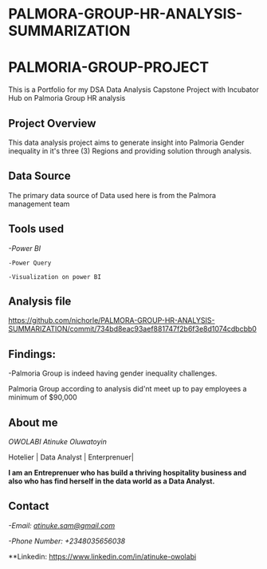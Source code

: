 # PALMORA-GROUP-HR-ANALYSIS-SUMMARIZATION

# PALMORIA-GROUP-PROJECT
This is a Portfolio for my DSA Data Analysis Capstone Project with Incubator Hub on Palmoria Group HR analysis

## Project Overview

This data analysis project aims to generate insight into Palmoria Gender inequality in it's three (3) Regions and providing solution through analysis.

## Data Source
The primary data source of Data used here is from the Palmora management team

## Tools used
*-Power BI*

    -Power Query
  
    -Visualization on power BI

## Analysis file
https://github.com/nichorle/PALMORA-GROUP-HR-ANALYSIS-SUMMARIZATION/commit/734bd8eac93aef881747f2b6f3e8d1074cdbcbb0


## Findings:

-Palmoria Group is indeed having gender inequality challenges.

Palmoria Group according to analysis did'nt meet up to pay employees a minimum of $90,000

## About me
*OWOLABI Atinuke Oluwatoyin*

Hotelier | Data Analyst | Enterprenuer| 

**I am an Entreprenuer who has build a thriving hospitality business and also who has find herself in the data world as a Data Analyst.**


## Contact
*-Email: atinuke.sam@gmail.com*

*-Phone Number: ‪+2348035656038‬*

**Linkedin: https://www.linkedin.com/in/atinuke-owolabi 
